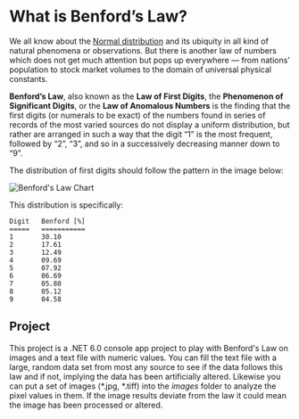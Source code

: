 # What is Benford’s Law?

We all know about the [Normal distribution](https://en.wikipedia.org/wiki/Normal_distribution) and its ubiquity in all kind of natural phenomena or observations. But there is another law of numbers which does not get much attention but pops up everywhere — from nations’ population to stock market volumes to the domain of universal physical constants.

**Benford’s Law**, also known as the **Law of First Digits**, the **Phenomenon of Significant Digits**, or the **Law of Anomalous Numbers** is the finding that the first digits (or numerals to be exact) of the numbers found in series of records of the most varied sources do not display a uniform distribution, but rather are arranged in such a way that the digit “1” is the most frequent, followed by “2”, “3”, and so in a successively decreasing manner down to “9”.

The distribution of first digits should follow the pattern in the image below:

![Benford's Law Chart](https://upload.wikimedia.org/wikipedia/commons/thumb/4/46/Rozklad_benforda.svg/440px-Rozklad_benforda.svg.png)

This distribution is specifically:

```
Digit   Benford [%]
=====   ===========
1       30.10
2       17.61
3       12.49
4       09.69
5       07.92
6       06.69
7       05.80
8       05.12
9       04.58
```

## Project

This project is a .NET 6.0 console app project to play with Benford's Law on images and a text file with numeric values. You can fill the text file with a large, random data set from most any source to see if the data follows this law and if not, implying the data has been artificially altered. Likewise you can put a set of images (*.jpg, *.tiff) into the *images* folder to analyze the pixel values in them. If the image results deviate from the law it could mean the image has been processed or altered.
